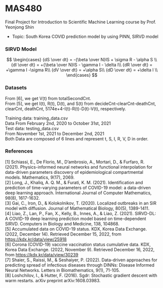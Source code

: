 # MAS480
 Final Project for Introduction to Scientific Machine Learning course by Prof. Yeonjong Shin  

 * Topic: South Korea COVID prediction model by using PINN, SIRVD model  

### SIRVD Model
$$
\begin{cases}
{dS \over dt} = -{\beta \over N}IS + \sigma R - \alpha S \\
{dI \over dt} = +{\beta \over N}IS - \gamma I - \delta I\\
{dR \over dt} = +\gamma I -\sigma R\\
{dV \over dt} = +\alpha S\\
{dD \over dt} = +\delta I \\
\end{cases}
$$

### Datasets
From [6], we get V(t) from totalSecondCnt.  
From [5], we get I(t), R(t), D(t), and S(t) from decideCnt-clearCnt-deathCnt,  
clearCnt, deathCnt, 5174e+4-I(t)-R(t)-D(t)-V(t), respectively.  
  
Training data: training_data.csv  
Data From February 2nd, 2020 to October 31st, 2021  
Test data: testing_data.csv  
From November 1st, 2021 to December 2nd, 2021  
Both Data are composed of 6 lines and represent t, S, I, R, V, D in order.  

### References
[1] Schiassi, E., De Florio, M., D’ambrosio, A., Mortari, D., & Furfaro, R. (2021). Physics-informed neural networks and functional interpolation for data-driven parameters discovery of epidemiological compartmental models. Mathematics, 9(17), 2069.  
[2] Long, J., Khaliq, A. Q. M., & Furati, K. M. (2021). Identification and prediction of time-varying parameters of COVID-19 model: a data-driven deep learning approach. International Journal of Computer Mathematics, 98(8), 1617-1632.  
[3] Gai, C., Iron, D., & Kolokolnikov, T. (2020). Localized outbreaks in an SIR model with diffusion. Journal of Mathematical Biology, 80(5), 1389-1411.  
[4] Liao, Z., Lan, P., Fan, X., Kelly, B., Innes, A., & Liao, Z. (2021). SIRVD-DL: A COVID-19 deep learning prediction model based on time-dependent SIRVD. Computers in Biology and Medicine, 138, 104868.  
[5] Accumulated data on COVID-19 status. KDX, Korea Data Exchange. (2022, December 14). Retrieved December 15, 2022, from https://kdx.kr/data/view/25918  
[6] Corona (COVID-19) vaccine vaccination status cumulative data. KDX, Korea Data Exchange. (2022, November 9). Retrieved December 16, 2022, from https://kdx.kr/data/view/30239  
[7] Shaier, S., Raissi, M., & Seshaiyer, P. (2022). Data-driven approaches for predicting spread of infectious diseases through DINNs: Disease Informed Neural Networks. Letters in Biomathematics, 9(1), 71-105.  
[8] Loshchilov, I., & Hutter, F. (2016). Sgdr: Stochastic gradient descent with warm restarts. arXiv preprint arXiv:1608.03983.  
